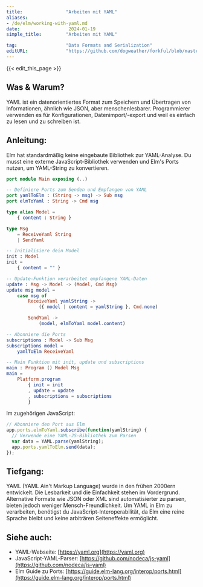 ```yaml
---
title:                "Arbeiten mit YAML"
aliases:
- /de/elm/working-with-yaml.md
date:                  2024-01-19
simple_title:         "Arbeiten mit YAML"

tag:                  "Data Formats and Serialization"
editURL:              "https://github.com/dogweather/forkful/blob/master/content/de/elm/working-with-yaml.md"
---
```


{{< edit_this_page >}}

## Was & Warum?
YAML ist ein datenorientiertes Format zum Speichern und Übertragen von Informationen, ähnlich wie JSON, aber menschenlesbarer. Programmierer verwenden es für Konfigurationen, Datenimport/-export und weil es einfach zu lesen und zu schreiben ist.

## Anleitung:
Elm hat standardmäßig keine eingebaute Bibliothek zur YAML-Analyse. Du musst eine externe JavaScript-Bibliothek verwenden und Elm's Ports nutzen, um YAML-String zu konvertieren.

```Elm
port module Main exposing (..)

-- Definiere Ports zum Senden und Empfangen von YAML
port yamlToElm : (String -> msg) -> Sub msg
port elmToYaml : String -> Cmd msg

type alias Model = 
    { content : String }

type Msg
    = ReceiveYaml String
    | SendYaml

-- Initialisiere dein Model
init : Model
init =
    { content = "" }

-- Update-Funktion verarbeitet empfangene YAML-Daten
update : Msg -> Model -> (Model, Cmd Msg)
update msg model =
    case msg of
        ReceiveYaml yamlString ->
            ({ model | content = yamlString }, Cmd.none)

        SendYaml ->
            (model, elmToYaml model.content)

-- Abonniere die Ports
subscriptions : Model -> Sub Msg
subscriptions model =
    yamlToElm ReceiveYaml

-- Main Funktion mit init, update und subscriptions
main : Program () Model Msg
main =
    Platform.program
        { init = init
        , update = update
        , subscriptions = subscriptions
        }
```

Im zugehörigen JavaScript:

```javascript
// Abonniere den Port aus Elm
app.ports.elmToYaml.subscribe(function(yamlString) {
  // Verwende eine YAML-JS-Bibliothek zum Parsen
  var data = YAML.parse(yamlString);
  app.ports.yamlToElm.send(data);
});
```

## Tiefgang:
YAML (YAML Ain't Markup Language) wurde in den frühen 2000ern entwickelt. Die Lesbarkeit und die Einfachkeit stehen im Vordergrund. Alternative Formate wie JSON oder XML sind automatisierter zu parsen, bieten jedoch weniger Mensch-Freundlichkeit. Um YAML in Elm zu verarbeiten, benötigst du JavaScript-Interoperabilität, da Elm eine reine Sprache bleibt und keine arbiträren Seiteneffekte ermöglicht.

## Siehe auch:
* YAML-Webseite: [https://yaml.org](https://yaml.org)
* JavaScript-YAML-Parser: [https://github.com/nodeca/js-yaml](https://github.com/nodeca/js-yaml)
* Elm Guide zu Ports: [https://guide.elm-lang.org/interop/ports.html](https://guide.elm-lang.org/interop/ports.html)
